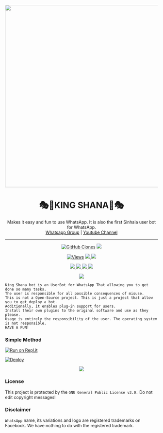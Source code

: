 <div align="center">
  <img src="https://i.ibb.co/GCYw5r7/20211005-225852.png" width="600" height="auto">
  <h1>🎭💎KING SHANA💎🎭</h1>
</div>
<p align="center">
    Makes it easy and fun to use WhatsApp. It is also the first Sinhala user bot for WhatsApp.
    <br>
        <a href="https://chat.whatsapp.com/B6o2V4jAduQ7piiBGYj6di">Whatsapp Group</a> |
        <a href="https://www.youtube.com/channel/UCZx8U1EU95-Wn9mH4dn15vQ">Youtube Channel</a>
    <br>
</p>

----


<p align="center">
  <a href="https://github.com/Zonick1/QueenAmdi"><img alt="GitHub Clones" src="https://img.shields.io/badge/dynamic/json?style=flat-square&label=Docker pulls&query=count&url=https://github.com/agentnox/adadafafafaf/blob/main/automated_repo.json?raw=True&logo=github"></a>
  
  </a>
  <a href="https://github.com/BlackAmda/QueenAmdi">
    <img src="https://img.shields.io/docker/image-size/fusuf/whatsasena?style=flat-square&logo=github&label=Image Size">
    
  </a>
</p>

<p align="center">

  <a href="https://github.com/BlackAmda/QueenAmdi">
    <img src="https://hits.seeyoufarm.com/api/count/incr/badge.svg?url=https%3A%2F%2Fgithub.com%2FBlackAmda%2FQueenAmdi&count_bg=%2379C83D&title_bg=%23555555&icon=gitpod.svg&icon_color=%23E7E7E7&title=Views&edge_flat=false" alt="Views"/></a>
  
  </a>
  <a href="https://github.com/BlackAmda/QueenAmdi/fork">
    <img src="https://img.shields.io/github/forks/BlackAmda/QueenAmdi?label=Fork&style=social">
    
  </a>
  <a href="https://github.com/BlackAmda/QueenAmdi/stargazers">
    <img src="https://img.shields.io/github/stars/BlackAmda/QueenAmdi?style=social">
  </a>
</p>

<p align="center">
  <a href="httsp://github.com/BlackAmda/QueenAmdi">
    <img src="https://img.shields.io/github/repo-size/phaticusthiccy/WhatsAsenaDuplicated?color=purple&label=Repo%20Size&style=plastic">

  </a>
  <a href="httsp://github.com/BlackAmda/QueenAmdi">
    <img src="https://img.shields.io/github/license/phaticusthiccy/WhatsAsenaDuplicated?color=purple&label=License&style=plastic">

  </a>
  <a href="httsp://github.com/BlackAmda/QueenAmdi">
    <img src="https://img.shields.io/github/languages/top/phaticusthiccy/WhatsAsenaDuplicated?color=purple&label=Javascript&style=plastic">

  </a>
  <a href="httsp://github.com/BlackAmda/QueenAmdi">
    <img src="https://img.shields.io/static/v1?label=Author&message=Zonick&color=purple&style=plastic">

  </a>
  </p>
 <p align="center">
  <a href="https://wa.me/94761002014">
    <img src="https://img.shields.io/badge/Contact%20Me%20On%20Whatsapp-King%20Shana%20Bot-purple&style=plastic">

  </a>
</p>

```
King Shana bot is an UserBot for WhatsApp That allowing you to get done so many tasks.
The user is responsible for all possible consequences of misuse.
This is not a Open-Source project. This is just a project that allow you to get deploy a bot.
Additionally, it enables plug-in support for users.
Install their own plugins to the original software and use as they please.
Usage is entirely the responsibility of the user. The operating system is not responsible.
HAVE A FUN!
```
### Simple Method 

[![Run on Repl.it](https://repl.it/badge/github/Aqua-Snake/CBot)](https://replit.com/@BlackAmda/Queen-Amdi-QR-Code)

[![Deploy](https://www.herokucdn.com/deploy/button.svg)](https://heroku.com/deploy?template=https://github.com/Zonick1/King-Shana)
<p align="center">

 <img src="https://readme-typing-svg.herokuapp.com/?color=%23BA00FF&lines=𝙏𝙝𝙖𝙣𝙠𝙨+𝙁𝙤𝙧+𝙃𝙚𝙡𝙥;𝙍𝙖𝙨𝙖𝙣𝙟𝙖𝙣𝙖;𝘼𝙦𝙪𝙖+𝙎𝙣𝙖𝙠𝙚;𝘿𝙖𝙧𝙠𝙚𝙣+𝙋𝙖𝙨𝙞𝙮𝙖;𝙃𝙖𝙘𝙠𝙚𝙧+𝙋𝙖𝙣𝙘𝙝𝙖;+𝙏𝙝𝙖𝙣𝙠𝙨+𝙛𝙤𝙧+𝙎𝙩𝙖𝙮&font=Fira%20Code&center=true&width=200&height=50"> 

### License
This project is protected by the `GNU General Public License v3.0.`
Do not edit copyright messages!

### Disclaimer
`WhatsApp` name, its variations and logo are registered trademarks on Facebook. We have nothing to do with the registered trademark.
